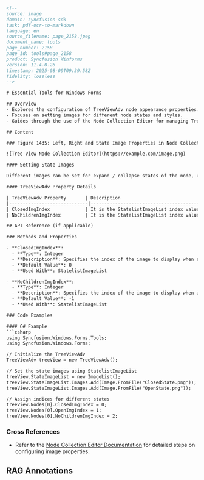 ```html
<!-- 
source: image
domain: syncfusion-sdk
task: pdf-ocr-to-markdown
language: en
source_filename: page_2158.jpeg
document_name: tools
page_number: 2158
page_id: tools#page_2158
product: Syncfusion Winforms
version: 11.4.0.26
timestamp: 2025-08-09T09:39:58Z
fidelity: lossless
-->

# Essential Tools for Windows Forms

## Overview
- Explores the configuration of TreeViewAdv node appearance properties.
- Focuses on setting images for different node states and styles.
- Guides through the use of the Node Collection Editor for managing TreeViewAdv properties.

## Content

### Figure 1435: Left, Right and State Image Properties in Node Collection Editor

![Tree View Node Collection Editor](https://example.com/image.png)

#### Setting State Images

Different images can be set for expand / collapse states of the node, using `StatelistImageList` property. To apply the left open and close images, set the `ClosedImgIndex` and the `OpenImgIndex` to the indices that points to the images in the `StatelistImageList` respectively. Nodes without child can be set with a separate image using `NoChildrenImgIndex`.

#### TreeViewAdv Property Details

| TreeViewAdv Property       | Description                                                                                          |
|-----------------------------|------------------------------------------------------------------------------------------------------|
| ClosedImgIndex             | It is the StatelistImageList index value of the image that is displayed when a tree node is collapsed. |
| NoChildrenImgIndex         | It is the StatelistImageList index value of the image that is displayed when a tree node has no children. |

## API Reference (if applicable)

### Methods and Properties

- **ClosedImgIndex**: 
  - **Type**: Integer
  - **Description**: Specifies the index of the image to display when a node is in a closed state.
  - **Default Value**: 0
  - **Used With**: StatelistImageList

- **NoChildrenImgIndex**:
  - **Type**: Integer
  - **Description**: Specifies the index of the image to display when a node has no children.
  - **Default Value**: -1
  - **Used With**: StatelistImageList

### Code Examples

#### C# Example
```csharp
using Syncfusion.Windows.Forms.Tools;
using Syncfusion.Windows.Forms;

// Initialize the TreeViewAdv
TreeViewAdv treeView = new TreeViewAdv();

// Set the state images using StatelistImageList
treeView.StateImageList = new ImageList();
treeView.StateImageList.Images.Add(Image.FromFile("ClosedState.png"));
treeView.StateImageList.Images.Add(Image.FromFile("OpenState.png"));

// Assign indices for different states
treeView.Nodes[0].ClosedImgIndex = 0;
treeView.Nodes[0].OpenImgIndex = 1;
treeView.Nodes[0].NoChildrenImgIndex = 2;
```

### Cross References
- Refer to the [Node Collection Editor Documentation](#node-collection-editor) for detailed steps on configuring image properties.

## RAG Annotations
<!-- tags: TreeViewAdv, NodeCollectionEditor, StateImages, Syncfusion Windows Forms keywords: state images, node properties, tree view, image index -->
```